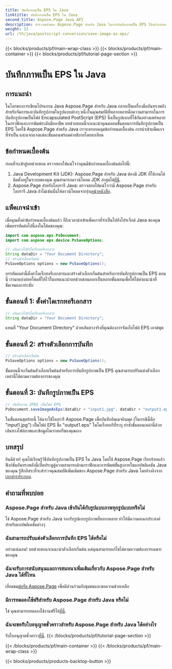 ```yaml
---
title: บันทึกภาพเป็น EPS ใน Java
linktitle: บันทึกภาพเป็น EPS ใน Java
second_title: Aspose.Page Java API
description: สำรวจพลังของ Aspose.Page สำหรับ Java ในการบันทึกภาพเป็น EPS ได้อย่างง่ายดาย เพิ่มความสามารถด้านกราฟิกและการพิมพ์ของคุณด้วยไลบรารี Java อเนกประสงค์นี้
weight: 12
url: /th/java/postscript-conversion/save-image-as-eps/
---
```


{{< blocks/products/pf/main-wrap-class >}}
{{< blocks/products/pf/main-container >}}
{{< blocks/products/pf/tutorial-page-section >}}

# บันทึกภาพเป็น EPS ใน Java

## การแนะนำ
ในโลกของการเขียนโปรแกรม Java Aspose.Page สำหรับ Java กลายเป็นเครื่องมืออันทรงพลังสำหรับจัดการและบันทึกรูปภาพในรูปแบบต่างๆ หนึ่งในคุณสมบัติที่หลากหลายคือความสามารถในการบันทึกรูปภาพเป็นไฟล์ Encapsulated PostScript (EPS) ซึ่งเป็นรูปแบบที่ใช้กันอย่างแพร่หลายในกราฟิกและการพิมพ์ระดับมืออาชีพ
บทช่วยสอนนี้จะแนะนำคุณตลอดขั้นตอนการบันทึกรูปภาพเป็น EPS โดยใช้ Aspose.Page สำหรับ Java เราจะครอบคลุมข้อกำหนดเบื้องต้น การนำเข้าแพ็คเกจที่จำเป็น และแจกแจงแต่ละขั้นตอนพร้อมคำอธิบายโดยละเอียด
## ข้อกำหนดเบื้องต้น
ก่อนที่จะเข้าสู่บทช่วยสอน ตรวจสอบให้แน่ใจว่าคุณมีข้อกำหนดเบื้องต้นต่อไปนี้:
1.  Java Development Kit (JDK): Aspose.Page สำหรับ Java ต้องมี JDK ที่ใช้งานได้ติดตั้งอยู่ในระบบของคุณ คุณสามารถดาวน์โหลด JDK ล่าสุดได้[ที่นี่](https://www.oracle.com/java/technologies/javase-downloads.html).
2.  Aspose.Page สำหรับไลบรารี Java: ตรวจสอบให้แน่ใจว่ามี Aspose.Page สำหรับไลบรารี Java ถ้าไม่เช่นนั้นให้ดาวน์โหลดจากรุ่น[หน้าหนังสือ](https://releases.aspose.com/page/java/).
## แพ็คเกจนำเข้า
เมื่อคุณตั้งค่าข้อกำหนดเบื้องต้นแล้ว ก็ถึงเวลานำเข้าแพ็คเกจที่จำเป็นไปยังโปรเจ็กต์ Java ของคุณ เพิ่มบรรทัดต่อไปนี้ลงในโค้ดของคุณ:
```java
import com.aspose.eps.PsDocument;
import com.aspose.eps.device.PsSaveOptions;

// เส้นทางไปยังไดเร็กทอรีเอกสาร
String dataDir = "Your Document Directory";
// สร้างตัวเลือกเริ่มต้น
PsSaveOptions options = new PsSaveOptions();
```
บรรทัดเหล่านี้ตั้งค่าไดเร็กทอรีเอกสารและสร้างตัวเลือกเริ่มต้นสำหรับการบันทึกรูปภาพเป็น EPS
ตอนนี้ เรามาแบ่งย่อยโค้ดที่ให้ไว้ในบทแนะนำบทช่วยสอนออกเป็นหลายขั้นตอนเพื่อให้ได้คำแนะนำที่ชัดเจนและกระชับ
## ขั้นตอนที่ 1: ตั้งค่าไดเรกทอรีเอกสาร
```java
// เส้นทางไปยังไดเร็กทอรีเอกสาร
String dataDir = "Your Document Directory";
```
แทนที่ "Your Document Directory" ด้วยเส้นทางจริงที่คุณต้องการจัดเก็บไฟล์ EPS เอาต์พุต
## ขั้นตอนที่ 2: สร้างตัวเลือกการบันทึก
```java
// สร้างตัวเลือกเริ่มต้น
PsSaveOptions options = new PsSaveOptions();
```
ขั้นตอนนี้จะเริ่มต้นตัวเลือกเริ่มต้นสำหรับการบันทึกรูปภาพเป็น EPS คุณสามารถปรับแต่งตัวเลือกเหล่านี้ได้ตามความต้องการของคุณ
## ขั้นตอนที่ 3: บันทึกรูปภาพเป็น EPS
```java
// บันทึกภาพ JPEG เป็นไฟล์ EPS
PsDocument.saveImageAsEps(dataDir + "input1.jpg", dataDir + "output1.eps", options);
```
ในขั้นตอนสุดท้ายนี้ โค้ดจะใช้ไลบรารี Aspose.Page เพื่อบันทึกอิมเมจอินพุต (ในกรณีนี้คือ "input1.jpg") เป็นไฟล์ EPS ชื่อ "output1.eps" ในไดเร็กทอรีที่ระบุ
ทำซ้ำขั้นตอนเหล่านี้ด้วยเส้นทางไฟล์ภาพและข้อมูลไดเรกทอรีของคุณเอง
## บทสรุป
ยินดีด้วย! คุณได้เรียนรู้วิธีบันทึกรูปภาพเป็น EPS ใน Java โดยใช้ Aspose.Page เรียบร้อยแล้ว ฟังก์ชันอันทรงพลังนี้เปิดประตูสู่ความสามารถด้านกราฟิกและการพิมพ์ขั้นสูงภายในแอปพลิเคชัน Java ของคุณ
 รู้สึกอิสระที่จะสำรวจคุณสมบัติเพิ่มเติมของ Aspose.Page สำหรับ Java โดยอ้างอิงจาก[เอกสารประกอบ](https://reference.aspose.com/page/java/).
## คำถามที่พบบ่อย
### Aspose.Page สำหรับ Java เข้ากันได้กับรูปแบบภาพทุกรูปแบบหรือไม่
ใช่ Aspose.Page สำหรับ Java รองรับรูปแบบรูปภาพที่หลากหลาย ทำให้มีความอเนกประสงค์สำหรับแอปพลิเคชันต่างๆ
### ฉันสามารถปรับแต่งตัวเลือกการบันทึก EPS ได้หรือไม่
อย่างแน่นอน! บทช่วยสอนจะแนะนำตัวเลือกเริ่มต้น แต่คุณสามารถแก้ไขได้ตามความต้องการเฉพาะของคุณ
### ฉันจะรับการสนับสนุนและการสนทนาเพิ่มเติมเกี่ยวกับ Aspose.Page สำหรับ Java ได้ที่ไหน
 เยี่ยมชม[ฟอรั่ม Aspose.Page](https://forum.aspose.com/c/page/39) เพื่อมีส่วนร่วมกับชุมชนและขอความช่วยเหลือ
### มีการทดลองใช้ฟรีสำหรับ Aspose.Page สำหรับ Java หรือไม่
 ใช่ คุณสามารถทดลองใช้งานฟรีได้[ที่นี่](https://releases.aspose.com/).
### ฉันจะขอรับใบอนุญาตชั่วคราวสำหรับ Aspose.Page สำหรับ Java ได้อย่างไร
 รับใบอนุญาตชั่วคราว[ที่นี่](https://purchase.aspose.com/temporary-license/).
{{< /blocks/products/pf/tutorial-page-section >}}

{{< /blocks/products/pf/main-container >}}
{{< /blocks/products/pf/main-wrap-class >}}

{{< blocks/products/products-backtop-button >}}

